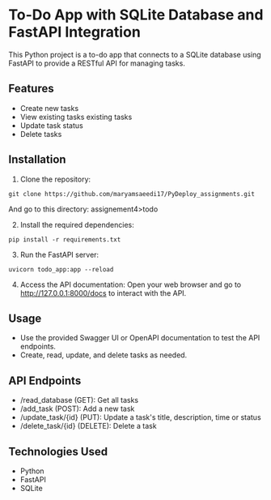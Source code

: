 # To-Do App with SQLite Database and FastAPI Integration

This Python project is a to-do app that connects to a SQLite database using FastAPI to provide a RESTful API for managing tasks.

## Features
- Create new tasks
- View existing tasks existing tasks
- Update task status
- Delete tasks

## Installation
1. Clone the repository:
```
git clone https://github.com/maryamsaeedi17/PyDeploy_assignments.git
```
And go to this directory: assignement4>todo

2. Install the required dependencies:
```
pip install -r requirements.txt
```

3. Run the FastAPI server:
```
uvicorn todo_app:app --reload
```

4. Access the API documentation:
Open your web browser and go to http://127.0.0.1:8000/docs to interact with the API.

## Usage
- Use the provided Swagger UI or OpenAPI documentation to test the API endpoints.
- Create, read, update, and delete tasks as needed.

## API Endpoints
- /read_database (GET): Get all tasks
- /add_task (POST): Add a new task
- /update_task/{id} (PUT): Update a task's title, description, time or status
- /delete_task/{id} (DELETE): Delete a task

## Technologies Used
- Python
- FastAPI
- SQLite


